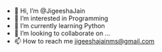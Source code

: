 - 👋 Hi, I’m @JigeeshaJain
- 👀 I’m interested in Programming
- 🌱 I’m currently learning Python
- 💞️ I’m looking to collaborate on ...
- 📫 How to reach me jigeeshajainms@gmail.com

<!---
JigeeshaJain/JigeeshaJain is a ✨ special ✨ repository because its `README.md` (this file) appears on your GitHub profile.
You can click the Preview link to take a look at your changes.
--->
